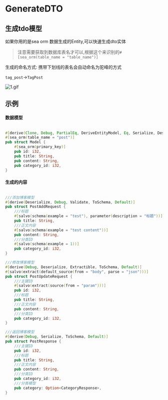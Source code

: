 # GenerateDTO

## 生成tdo模型

如果你用的是sea orm 数据生成的Entity,可以快速生成dto实体

> 注意需要获取到数据库表名才可以,根据这个来识别的`#[sea_orm(table_name = "table_name")]`


生成的命名方式: 携带下划线的表名会自动命名为驼峰的方式

`tag_post`->`TagPost`

![1.gif](1.gif)

## 示例

#### 数据模型
```Rust

#[derive(Clone, Debug, PartialEq, DeriveEntityModel, Eq, Serialize, Deserialize)]
#[sea_orm(table_name = "post")]
pub struct Model {
    #[sea_orm(primary_key)]
    pub id: i32,
    pub title: String,
    pub content: String,
    pub category_id: i32,
}
```
#### 生成的内容
```Rust

///添加博客模型
#[derive(Deserialize, Debug, Validate, ToSchema, Default)]
pub struct PostAddRequest {
    ///标题
    #[salvo(schema(example = "test"), parameter(description = "标题"))]
    pub title: String,
    ///正文内容
    #[salvo(schema(example = "test content"))]
    pub content: String,
    ///分类ID
    #[salvo(schema(example = 1))]
    pub category_id: i32,
}

///修改博客模型
#[derive(Debug, Deserialize, Extractible, ToSchema, Default)]
#[salvo(extract(default_source(from = "body", parse = "json")))]
pub struct PostUpdateRequest {
    ///主键ID
    #[salvo(extract(source(from = "param")))]
    pub id: i32,
    ///标题
    pub title: String,
    ///正文内容
    pub content: String,
    ///分类ID
    pub category_id: i32,
}

///返回博客模型
#[derive(Debug, Serialize, ToSchema, Default)]
pub struct PostResponse {
    ///主键ID
    pub id: i32,
    ///标题
    pub title: String,
    ///正文内容
    pub content: String,
    ///分类ID
    pub category_id: i32,
    ///分类模型
    pub category: Option<CategoryResponse>,
}

```